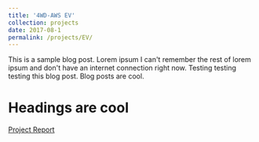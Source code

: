 ```yaml
---
title: '4WD-AWS EV'
collection: projects
date: 2017-08-1
permalink: /projects/EV/
---
```


This is a sample blog post. Lorem ipsum I can't remember the rest of lorem ipsum and don't have an internet connection right now. Testing testing testing this blog post. Blog posts are cool.

Headings are cool
======

[Project Report](http://exampleurl.com)
